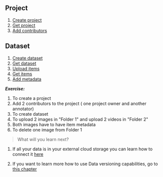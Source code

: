 
## Project

1. [Create project](https://github.com/dataloop-ai/dtlpy-documentation/blob/main/tutorials/getting_started/sdk_overview/chapter.md#to-create-a-new-project)
2. [Get project](https://github.com/dataloop-ai/dtlpy-documentation/blob/main/tutorials/getting_started/sdk_overview/chapter.md#to-select-the-new-project)
3. [Add contributors](https://sdk-docs.dataloop.ai/en/latest/repositories.html#dtlpy.repositories.projects.Projects.list_members)


## Dataset

1. [Create dataset](../tutorials/getting_started/sdk_overview/chapter.md#to-create-a-new-dataset)
2. [Get dataset](../tutorials/getting_started/sdk_overview/chapter.md#to-select-the-dataset)
3. [Upload items](../tutorials/getting_started/sdk_overview/chapter.md#uploading-items)
4. [Get items](../tutorials/getting_started/sdk_overview/chapter.md#getting-items)
5. [Add metadata](../tutorials/data_management/upload_and_manage_items/chapter.md)

***Exercise:*** 

1. To create a project 
2. Add 2 contributors to the project ( one project owner and another annotator)
3. To create dataset 
4. To upload 2 images in "Folder 1" and upload 2 videos in "Folder 2"
5. Both images have to have item metadata
6. To delete one image from Folder 1



> What will you learn next? 

1. If all your data is in your external cloud storage you can learn how to connect it [here](part_11_external_storage.md)

2. If you want to learn more how to use Data versioning capabilities, go to [this chapter](part_07_data_versioning.md)





